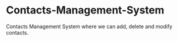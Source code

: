 # Contacts-Management-System
Contacts Management System where we can add, delete and modify contacts.
